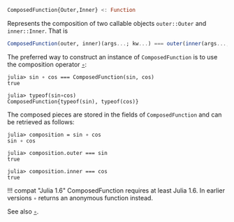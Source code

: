 ```julia
ComposedFunction{Outer,Inner} <: Function
```

Represents the composition of two callable objects `outer::Outer` and `inner::Inner`. That is

```julia
ComposedFunction(outer, inner)(args...; kw...) === outer(inner(args...; kw...))
```

The preferred way to construct an instance of `ComposedFunction` is to use the composition operator [`∘`](@ref):

```jldoctest
julia> sin ∘ cos === ComposedFunction(sin, cos)
true

julia> typeof(sin∘cos)
ComposedFunction{typeof(sin), typeof(cos)}
```

The composed pieces are stored in the fields of `ComposedFunction` and can be retrieved as follows:

```jldoctest
julia> composition = sin ∘ cos
sin ∘ cos

julia> composition.outer === sin
true

julia> composition.inner === cos
true
```

!!! compat "Julia 1.6"
    ComposedFunction requires at least Julia 1.6. In earlier versions `∘` returns an anonymous function instead.


See also [`∘`](@ref).

